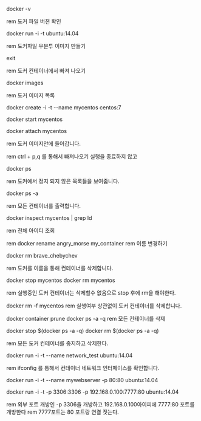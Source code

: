 docker -v 

rem 도커 파일 버젼 확인

docker run -i -t ubuntu:14.04

rem 도커파일 우분투 이미지 만들기

exit

rem 도커 컨테이너에서 빠져 나오기

docker images

rem 도커 이미지 목록

docker create -i -t --name mycentos centos:7

docker start mycentos

docker attach mycentos

rem 도커 이미지안에 들어갑니다.

rem ctrl + p,q 를 통해서 빠져나오기 실행을 종료하지 않고

docker ps

rem 도커에서 정지 되지 않은 목록들을 보여줍니다.

docker ps -a

rem 모든 컨테이너를 출력합니다.

docker inspect mycentos | grep Id

rem 전체 아이디 조회

rem docker rename angry_morse my_container
rem 이름 변경하기


docker rm brave_chebychev

rem 도커를 이름을 통해 컨테이너를 삭제합니다.

docker stop mycentos
docker rm mycentos

rem 실행중인 도커 컨테이너는 삭제할수 없음으로 stop 후에 rm을 해야한다.

docker rm -f mycentos
rem 실행여부 상관없이 도커 컨테이너를 삭제합니다.


docker container prune
docker ps -a -q
rem 모든 컨테이너를 삭제

docker stop $(docker ps -a -q)
docker rm $(docker ps -a -q)

rem 모든 도커 컨테이너를 중지하고 삭제한다.

docker run -i -t --name network_test ubuntu:14.04

rem ifconfig 를 통해서 컨테이너 네트워크 인터페이스를 확인합니다.

docker run -i -t --name mywebserver -p 80:80 ubuntu:14.04

docker run -i -t -p 3306:3306 -p 192.168.0.100:7777:80 ubuntu:14.04

rem 외부 포트 개방인 -p 3306을 개방하고 192.168.0.100아이피에 7777:80 포트를 개방한다
rem 7777포트는 80 포트랑 연결 짓는다.







